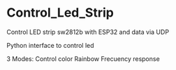 # Control_Led_Strip
Control LED strip sw2812b with ESP32 and data via UDP

Python interface to control led

3 Modes:
Control color
Rainbow
Frecuency response

